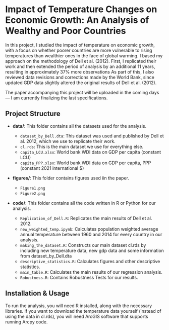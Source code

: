 # Impact of Temperature Changes on Economic Growth: An Analysis of Wealthy and Poor Countries

In this project, I studied the impact of temperature on economic growth, with a focus on whether poorer countries are more vulnerable to rising temperatures than wealthier ones in the face of global warming.
I based my approach on the methodology of Dell et al. (2012). First, I replicated their work and then extended the period of analysis by an additional 11 years, resulting in approximately 37% more observations
As part of this, I also reviewed data revisions and corrections made by the World Bank, since updated GDP data slightly altered the original results of Dell et al. (2012).

The paper accompanying this project will be uploaded in the coming days — I am currently finalizing the last specifications.


## Project Structure

- **data/**: This folder contains all the datasets used for the analysis.
    - `dataset_by_Dell.dta`: This dataset was used and published by Dell et al. 2012, which we use to replicate their work.
    - `cl.rds`: This is the main dataset we use for everything else.
    - `capita_LCU.xlsx`: World bank WDI data on GDP per capita (constant LCU)
    - `capita_PPP.xlsx`: World bank WDI data on GDP per capita, PPP (constant 2021 international $)

- **figures/**: This folder contains figures used iin the paper.
    - `Figure1.png`
    - `Figure2.png`

- **code/**: This folder contains all the code written in R or Python for our analysis.
    - `Replication_of_Dell.R`: Replicates the main results of Dell et al. 2012.
    - `new_weighted_temp.ipynb`: Calculates population weighted average annual temperature between 1960 and 2014 for every country in our analysis.
    - `making_the_dataset.R`: Constructs our main dataset cl.rds by including new temperature data, new gdp data and some information from dataset_by_Dell.dta
    - `descriptive_statistics.R`: Calculates figures and other descriptive statistics.
    - `main_table.R`: Calculates the main results of our regression analysis.
    - `Robustness.R`: Contains Robustness Tests for our results.


## Installation & Usage

To run the analysis, you will need R installed, along with the necessary libraries. If you want to download the temperature data yourself (instead of using the data in cl.rds), you will need ArcGIS software that supports running Arcpy code.
